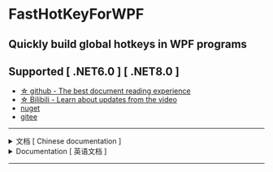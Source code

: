 ﻿# FastHotKeyForWPF
## Quickly build global hotkeys in WPF programs
## Supported [ .NET6.0 ] [ .NET8.0 ]
- [☆ github - The best document reading experience][1]
- [☆ Bilibili - Learn about updates from the video][3]
- [nuget][2]
- [gitee][4]


[1]: https://github.com/ChengduNeusoftUniversity-FengJunjie-Y22/FastHotKeyForWPF
[2]: https://www.nuget.org/packages/FastHotKeyForWPF/
[3]: https://www.bilibili.com/video/BV1rRi3eHEes
[4]: https://gitee.com/CNU-FJj-Y22/FastHotKeyForWPF

---

<details>
<summary>文档 [ Chinese documentation ]</summary>

## 功能概述
- [ GlobalHotKey ] 允许你 注册/修改/删除/锁定 全局热键
- [ RegisterCollection ] 允许你使用索引查找注册信息 [ RegisterInfo ] 
- [ KeyHelper ] 为您提供强大的Key值转换工具
- [ HotKeyBox ] 是类库为您提供的控件,可自动化热键的管理工作
- 此外,类库还针对控件的热键相关功能提供了 [ 接口 ] [ 抽象类 ] ，您可在此基础上定制外观更丰富的控件

---

## Ⅰ 引入命名空间
- 文档示例均已按照下述方法引入
- C#
```csharp
using FastHotKeyForWPF;
```
- XAML
```xaml
xmlns:hk="clr-namespace:FastHotKeyForWPF;assembly=FastHotKeyForWPF"
```

---

## Ⅱ GlobalHotKey提供的 [ 注册 ] 功能
- 示例1. ☆ 激活/销毁 [ 推荐在MainWindow执行下述操作 ]
```csharp
        protected override void OnSourceInitialized(EventArgs e)
        {
            base.OnSourceInitialized(e);

            GlobalHotKey.Awake();
        }

        protected override void OnClosed(EventArgs e)
        {
            GlobalHotKey.Destroy();

            base.OnClosed(e);
        }
```
- 示例2. 定义热键的处理事件 [ e.RegisterInfo可获取详细的热键信息 ]
```csharp
        private void HandlerA(object sender, HotKeyEventArgs e)
        {
            int ID = e.RegisterInfo.RegisterID;

            MessageBox.Show($"A HotKey Has Been Invoked Whose ID is {ID}");
        }
```
- 示例3. 注册热键 [ Ctrl + F1 ] => [ HandlerA ]
```csharp
        protected override void OnSourceInitialized(EventArgs e)
        {
            base.OnSourceInitialized(e);
            GlobalHotKey.Awake();

            GlobalHotKey.Add(ModelKeys.CTRL, TestA);
        }
```
- 示例4. 注册热键 [ Alt + Ctrl + F1 ] => [ HandlerA ]
```csharp
        protected override void OnSourceInitialized(EventArgs e)
        {
            base.OnSourceInitialized(e);
            GlobalHotKey.Awake();

            GlobalHotKey.Add(ModelKeys.CTRL | ModelKeys.ALT, TestA);
        }
```
- 示例5. 使用集合表示 ModelKeys
```csharp
        protected override void OnSourceInitialized(EventArgs e)
        {
            base.OnSourceInitialized(e);
            GlobalHotKey.Awake();

            List<ModelKeys> list = new List<ModelKeys>()
            {
                ModelKeys.CTRL,
                ModelKeys.ALT,
                ModelKeys.SHIFT
            };
            GlobalHotKey.Add(list, NormalKeys.F1, TestA);
        }
```
- 示例6. 使用uint表示 ModelKeys
```csharp
        protected override void OnSourceInitialized(EventArgs e)
        {
            base.OnSourceInitialized(e);
            GlobalHotKey.Awake();

            uint target = (uint)(ModelKeys.CTRL | ModelKeys.ALT | ModelKeys.SHIFT);
            GlobalHotKey.Add(target, NormalKeys.F1, TestA);
        }
```
- 注意. Add具备int返回值,表示注册时的ID号,默认从2004开始,-1表示失败的注册操作
- 注意. 使用集合/uint表达Keys时,[ ModelKeys ]可以是多个,[ Normalkeys ]只能是一个

---

## Ⅲ GlobalHotKey提供的 [ 修改 ] 功能
- 示例1. 已知热键 [ CTRL + F1 ] => [ HandlerA ] , 执行 [ HandlerA ] => [ HandlerB ] 修改
```csharp
        protected override void OnSourceInitialized(EventArgs e)
        {
            base.OnSourceInitialized(e);

            GlobalHotKey.Awake();
            GlobalHotKey.Add(ModelKeys.CTRL, NormalKeys.F1, HandlerA);
            //初始热键为 [ CTRL + F1 => HandlerA ]

            GlobalHotKey.EditHandler(ModelKeys.CTRL,NormalKeys.F1, HandlerB);
            //由 [ CTRL + F1 => HandlerA ] 变为 [ CTRL + F1 => HandlerB ];
        }
```
- 示例2. 已知热键 [ CTRL + F1 ] => [ HandlerA ] , 执行 [ CTRL + F1 ] => [ CTRL + Q ] 修改
```csharp
        protected override void OnSourceInitialized(EventArgs e)
        {
            base.OnSourceInitialized(e);

            GlobalHotKey.Awake();
            GlobalHotKey.Add(ModelKeys.CTRL, NormalKeys.F1, HandlerA);
            //初始热键为 [ CTRL + F1 => HandlerA ]

            GlobalHotKey.EditKeys(HandlerA, ModelKeys.CTRL, NormalKeys.Q);
            //由 [ CTRL + F1 => HandlerA ] 变为 [ CTRL + Q => HandlerA ];
        }
```
- 注意. 通常情况下,即便允许多个组合键指向同一Handler,也不建议您这么做,类库默认只修改第一个找到的Handler,意外的情况需要您手动查询并修改热键

---

## Ⅳ GlobalHotKey提供的 [ 删除 ] 功能
- 示例1. 删除所有
```csharp
        protected override void OnSourceInitialized(EventArgs e)
        {
            base.OnSourceInitialized(e);

            GlobalHotKey.Awake();
            int ID = GlobalHotKey.Add(ModelKeys.CTRL, NormalKeys.F1, HandlerA);
            //初始热键为 [ CTRL + F1 => HandlerA ]

            GlobalHotKey.Clear();
            //删除所有热键
        }
```
- 示例2. 条件删除
```csharp
        protected override void OnSourceInitialized(EventArgs e)
        {
            base.OnSourceInitialized(e);

            GlobalHotKey.Awake();
            int ID = GlobalHotKey.Add(ModelKeys.CTRL, NormalKeys.F1, HandlerA);
            //初始热键为 [ CTRL + F1 => HandlerA ]

            GlobalHotKey.DeleteById(ID);
            GlobalHotKey.DeleteByKeys(ModelKeys.CTRL, NormalKeys.F1);
            GlobalHotKey.DeleteByHandler(HandlerA);
            //删除指定热键(依据已知注册信息,从三种方案选一个即可)
        }
```
- 注意. DeleteByHandler与EditKeys特性不同,它会删除所有注册了指定Handler的热键,而不是只针对第一个

---

## Ⅴ RegisterCollection提供的 [ 索引式查询 ] 功能（ RegisterInfo 对象 ）
- 示例1. 根据 ID 查询注册信息 
```csharp
        RegisterInfo Info = GlobalHotKey.Registers[2004];
```
- 示例2. 根据 Keys 查询注册信息 
```csharp
        RegisterInfo Info = GlobalHotKey.Registers[ModelKeys.CTRL,NormalKeys.F1];
```
- 示例3. 根据 Handler 查询注册信息 
```csharp
        List<RegisterInfo> Infos = GlobalHotKey.Registers[HandlerA];
```
#### RegisterInfo 包含的具体信息
|属性                   |类型                        |含义        |
|-----------------------|----------------------------|------------|
|RegisterID             |int                         |注册ID |
|ModelKey               |uint                        |支持 [ CTRL/ALT/SHIFT ] 中的[ 若干 ]|
|NormalKey              |NormalKeys                  |支持 [ 数字/字母/Fx键/方向箭头 ] 中的[ 一个 ]|
|Handler                |delegate HotKeyEventHandler?|处理事件|

---

## Ⅵ KeyHelper提供的 [ Key值转换 ] 功能
- 示例1. 将多个类型不同但受GlobalHotKey支持的Keys合并为统一的uint值
```csharp
            ModelKeys[] modelKeys = new ModelKeys[] { ModelKeys.SHIFT };
            uint result = KeyHelper.UintSum(0x0001, ModelKeys.CTRL, modelKeys));
```
- 示例2. 将一个object转为可能受支持的uint值
```csharp
            KeyHelper.ValueToUint(ModelKeys.SHIFT)
```
- 示例3. 将一个uint值转为[一个]可能的枚举值
```csharp
            bool result1 = KeyHelper.UintToEnum<ModelKeys>(0x0002) == ModelKeys.CTRL ? true : false;
            bool result2 = KeyHelper.UintToEnum<Key>(0x0002) == Key.LeftCtrl ? true : false;
```
- 示例4. 将一个uint值转为[若干]可能的ModelKeys枚举值
```csharp
            List<ModelKeys> result1 = KeyHelper.UintSplit<List<ModelKeys>>(0x0006);
```
- 示例5. 检测一个[ System.Window.Input.Key ]是否受到GlobalHotKey支持
```csharp
            var result = KeyHelper.IsKeyValid(key);
            if (result.Item1)
            {
                MessageBox.Show($"合法,类型为{result.Item2}");
            }
            else
            {
                MessageBox.Show($"非法");
            }
```
- 示例6. 制作用户控件时,快速处理用户按下的Key
```csharp
        private void FocusGet_PreviewKeyDown(object sender, KeyEventArgs e)
        {
            ViewModel.UpdateText();

            KeyHelper.KeyParse(this, e);

            e.Handled = true;
        }
```
- 注意. 若控件需要使用KeyHelper提供的输入处理,必须实现IAutoHotKey接口,然后在控件内的KeyDown事件中使用 KeyHelper.KeyParse(this, e)完成输入处理;

---

## Ⅶ HotKeyBox基于控件提供的 [ 热键自动管理 ] 功能
#### 数字以D开头 , 范围 D0~D9
#### ModelKey以 uint 书写 , 可以直接书写位或运算的结果 , 例如 0x0006 表示 [ CTRL + SHIFT ]

|ModelKey   |uint        |
|-----------|------------|
|无         |0x0000|
|ALT        |0x0001|
|CTRL       |0x0002|
|SHIFT      |0x0004|

```xaml
            <!--类库控件,初始注册 [ CTRL + 1 ] => [ HandlerA ]-->
            <hk:HotKeyBox x:Name="KeyBoxA"
                          CurrentKeyA="0x0002"
                          CurrentKeyB="D1"
                          Handler="HandlerA"
                          CornerRadius="15"
                          ActualBackground="#1e1e1e"
                          FixedBorderBrush="White"
                          FixedBorderThickness="2"
                          TextColor="White"
                          HoverTextColor="Violet"
                          HoverBorderBrush="Cyan"
                          ConnectText=" + "
                          ErrorText="Failed"/>
```

---

## Ⅷ 使用库提供的 [ 抽象基类 ] 或 [ 接口 ],在MVVM下实现属于您自己的UserControl
- 效果. 自动注册/修改热键并自动清除其它控件中,与自身Keys重复的内容,同时控件的外观将完全由您定制
- 注意. 在控件初始化时,必须调用BoxPool.Add方法并依次传入控件自身引用与ViewModel引用

#### 规范
|接口                       |在哪些层实现它           |
|---------------------------|-------------------------|
|IAutoHotKeyProperty        |Model & ViewModel & View |
|IAutoHotKeyUpdate          |ViewModel                |

|抽象基类                   |说明/注意                    |
|---------------------------|-----------------------------|
|ViewModelBase              |实现ViewModel层的简单基类    |
|HotKeyViewModelBase        |使用此基类将采用固定的Model  |
|HotKeyModelBase            |实现Model层的简单基类        |

</details>

<details>
<summary>Documentation [ 英语文档 ]</summary>

## Feature Overview
- [ GlobalHotKey ] Allows you to register/modify/delete/LOCK global hotkeys
- [ RegisterCollection ] Allows you to find registration information using an index [RegisterInfo]
- [ KeyHelper ] Provides you with a powerful Key value conversion tool
- [ HotKeyBox ] Is a control provided by the class library to automate the management of hotkeys
- In addition, the library provides an [interface] [abstract class] to the hotkey-related functionality of the control, which you can use to customize the control with a richer appearance

---

## Ⅰ Introducing namespaces
- The document examples have been included as follows
- C#
```csharp
using FastHotKeyForWPF;
```
- XAML
```xaml
xmlns:hk="clr-namespace:FastHotKeyForWPF;assembly=FastHotKeyForWPF"
```

---

## Ⅱ [Register] feature provided by GlobalHotKey
- Example 1. ☆ Activate/Destroy [It is recommended to do the following on MainWindow]
```csharp
        protected override void OnSourceInitialized(EventArgs e)
        {
            base.OnSourceInitialized(e);

            GlobalHotKey.Awake();
        }

        protected override void OnClosed(EventArgs e)
        {
            GlobalHotKey.Destroy();

            base.OnClosed(e);
        }
```
- Example 2. Hotkey handler event definition [e.RegisterInfo for detailed hotkey information]
```csharp
        private void HandlerA(object sender, HotKeyEventArgs e)
        {
            int ID = e.RegisterInfo.RegisterID;

            MessageBox.Show($"A HotKey Has Been Invoked Whose ID is {ID}");
        }
```
- Example 3. Registering hotkeys [Ctrl + F1] => [HandlerA]
```csharp
        protected override void OnSourceInitialized(EventArgs e)
        {
            base.OnSourceInitialized(e);
            GlobalHotKey.Awake();

            GlobalHotKey.Add(ModelKeys.CTRL, TestA);
        }
```
- Example 4. Registering hotkeys [Alt + Ctrl + F1] => [HandlerA]
```csharp
        protected override void OnSourceInitialized(EventArgs e)
        {
            base.OnSourceInitialized(e);
            GlobalHotKey.Awake();

            GlobalHotKey.Add(ModelKeys.CTRL | ModelKeys.ALT, TestA);
        }
```
- Example 5. Using collections to represent ModelKeys
```csharp
        protected override void OnSourceInitialized(EventArgs e)
        {
            base.OnSourceInitialized(e);
            GlobalHotKey.Awake();

            List<ModelKeys> list = new List<ModelKeys>()
            {
                ModelKeys.CTRL,
                ModelKeys.ALT,
                ModelKeys.SHIFT
            };
            GlobalHotKey.Add(list, NormalKeys.F1, TestA);
        }
```
- Example 6. ModelKeys using uint
```csharp
        protected override void OnSourceInitialized(EventArgs e)
        {
            base.OnSourceInitialized(e);
            GlobalHotKey.Awake();

            uint target = (uint)(ModelKeys.CTRL | ModelKeys.ALT | ModelKeys.SHIFT);
            GlobalHotKey.Add(target, NormalKeys.F1, TestA);
        }
```
- Note that.add has an int return value that indicates the ID number at registration, which defaults to 2004 and -1 indicates a failed registration operation
- Note that when using /uint to represent Keys,[ModelKeys] can be multiple and [Normalkeys] can only be one

---

## Ⅲ [Modify] feature provided by GlobalHotKey
- Example 1. Given the hotkey [CTRL + F1] => [HandlerA], perform the [HandlerA] => [HandlerB] modification
```csharp
        protected override void OnSourceInitialized(EventArgs e)
        {
            base.OnSourceInitialized(e);

            GlobalHotKey.Awake();
            GlobalHotKey.Add(ModelKeys.CTRL, NormalKeys.F1, HandlerA);

            GlobalHotKey.EditHandler(ModelKeys.CTRL,NormalKeys.F1, HandlerB);
        }
```
- Example 2. Given the hotkey [CTRL + F1] => [HandlerA], perform [CTRL + F1] => [CTRL + Q] modification
```csharp
        protected override void OnSourceInitialized(EventArgs e)
        {
            base.OnSourceInitialized(e);

            GlobalHotKey.Awake();
            GlobalHotKey.Add(ModelKeys.CTRL, NormalKeys.F1, HandlerA);

            GlobalHotKey.EditKeys(HandlerA, ModelKeys.CTRL, NormalKeys.Q);
        }
```
- Note: In general, even if you allow multiple keys to point to the same Handler, this is not recommended; by default, the library only modifies the first Handler it finds, requiring you to manually look up and change the hotkey

---

## Ⅳ [Delete] feature provided by GlobalHotKey
- Example 1. Delete all
```csharp
        protected override void OnSourceInitialized(EventArgs e)
        {
            base.OnSourceInitialized(e);

            GlobalHotKey.Awake();
            int ID = GlobalHotKey.Add(ModelKeys.CTRL, NormalKeys.F1, HandlerA);

            GlobalHotKey.Clear();
        }
```
- Example 2. Conditional deletion
```csharp
        protected override void OnSourceInitialized(EventArgs e)
        {
            base.OnSourceInitialized(e);

            GlobalHotKey.Awake();
            int ID = GlobalHotKey.Add(ModelKeys.CTRL, NormalKeys.F1, HandlerA);

            GlobalHotKey.DeleteById(ID);
            GlobalHotKey.DeleteByKeys(ModelKeys.CTRL, NormalKeys.F1);
            GlobalHotKey.DeleteByHandler(HandlerA);
            //Delete the specified hotkey (one of three options based on known registration information)
        }
```
- Note that the.deleteByHandler feature is different from the EditKeys feature in that it deletes all hotkeys registered with a given Handler, not just the first one

---

## Ⅴ [Indexed query] functionality provided by RegisterCollection (RegisterInfo object)
- Example 1. Querying for registration information based on ID
```csharp
        RegisterInfo Info = GlobalHotKey.Registers[2004];
```
- Example 2. Searching for registration information based on Keys
```csharp
        RegisterInfo Info = GlobalHotKey.Registers[ModelKeys.CTRL,NormalKeys.F1];
```
- Example 3. Looking up registration information from the Handler
```csharp
        List<RegisterInfo> Infos = GlobalHotKey.Registers[HandlerA];
```
#### RegisterInfo contains specific information
|Attribute              |Type                        |Meaning     |
|-----------------------|----------------------------|------------|
|RegisterID             |int                         |Registration ID|
|ModelKey               |uint                        |Support [several] of [CTRL/ALT/SHIFT]|
|NormalKey              |NormalKeys                  |Support [one] of [numbers/letters /Fx keys/directional arrows]|
|Handler                |delegate HotKeyEventHandler?|Handling events|

---

## Ⅵ [Key value conversion] functionality provided by KeyHelper
- Example 1. Combining multiple Keys of different types but supported by GlobalHotKey into a unified uint value
```csharp
            ModelKeys[] modelKeys = new ModelKeys[] { ModelKeys.SHIFT };
            uint result = KeyHelper.UintSum(0x0001, ModelKeys.CTRL, modelKeys));
```
- Example 2. Converting an object to a potentially supported uint value
```csharp
            KeyHelper.ValueToUint(ModelKeys.SHIFT)
```
- Example 3. Converting a uint value to [one] possible enumeration value
```csharp
            bool result1 = KeyHelper.UintToEnum<ModelKeys>(0x0002) == ModelKeys.CTRL ? true : false;
            bool result2 = KeyHelper.UintToEnum<Key>(0x0002) == Key.LeftCtrl ? true : false;
```
- Example 4. Converting a uint value to [several] possible ModelKeys enum values
```csharp
            List<ModelKeys> result1 = KeyHelper.UintSplit<List<ModelKeys>>(0x0006);
```
- Example 5. Checking if a [System.Window.Input.Key] is supported by GlobalHotKey
```csharp
            var result = KeyHelper.IsKeyValid(key);
            if (result.Item1)
            {
                MessageBox.Show($"Legal, of type{result.Item2}");
            }
            else
            {
                MessageBox.Show($"illegal");
            }
```
- Example 6. When making a user control, quickly process a Key pressed by the user
```csharp
        private void FocusGet_PreviewKeyDown(object sender, KeyEventArgs e)
        {
            ViewModel.UpdateText();

            KeyHelper.KeyParse(this, e);

            e.Handled = true;
        }
```
- Note that if the control wants to use the input processing provided by KeyHelper, it must implement the IAutoHotKey interface and then use keyHelp.keyParse (this, e) in the control's KeyDown event to complete the input processing

---

## Ⅶ HotKeyBox is based on the hotkey automatic management function provided by the control
#### Numbers start with D and range from D0 to D9
#### ModelKey is written in uint and can directly write the bit or the result of the operation, such as 0x0006 for [CTRL + SHIFT].

|ModelKey   |uint        |
|-----------|------------|
|Null       |0x0000|
|ALT        |0x0001|
|CTRL       |0x0002|
|SHIFT      |0x0004|

```xaml
            <hk:HotKeyBox x:Name="KeyBoxA"
                          CurrentKeyA="0x0002"
                          CurrentKeyB="D1"
                          Handler="HandlerA"
                          CornerRadius="15"
                          ActualBackground="#1e1e1e"
                          FixedBorderBrush="White"
                          FixedBorderThickness="2"
                          TextColor="White"
                          HoverTextColor="Violet"
                          HoverBorderBrush="Cyan"
                          ConnectText=" + "
                          ErrorText="Failed"/>
```

---

## Ⅷ Implement your own UserControl under MVVM using the [abstract base class] or [interface] provided by the library
- Effect: Automatically register/modify hotKEYS and automatically remove the duplicate contents of your own Keys in other controls, while the appearance of the control will be completely customized by you
- Note that when the control is initialized, you must call the BoxPool.Add method and pass in a reference to the control itself and a reference to the ViewModel

#### Specification
|Interface                  |Which layers to implement it at  |
|---------------------------|-------------------------|
|IAutoHotKeyProperty        |Model & ViewModel & View |
|IAutoHotKeyUpdate          |ViewModel                |

|Abstract base class        |Notes/Notes                  |
|---------------------------|-----------------------------|
|ViewModelBase              |A simple base class that implements the ViewModel layer    |
|HotKeyViewModelBase        |Using this base class will take a fixed Model  |
|HotKeyModelBase            |A simple base class that implements the Model layer        |

</details>

---
